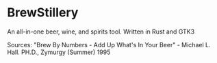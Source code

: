 # BrewStillery
An all-in-one beer, wine, and spirits tool.
Written in Rust and GTK3






Sources:
  "Brew By Numbers - Add Up What's In Your Beer" - Michael L. Hall. PH.D., Zymurgy (Summer) 1995